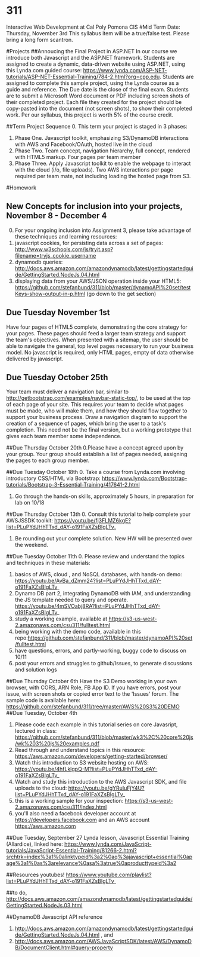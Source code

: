 # 311
Interactive Web Development at Cal Poly Pomona CIS
#Mid Term Date: Thursday, November 3rd
This syllabus item will be a true/false test. Please bring a long form scantron. 

#Projects
##Annoucing the Final Project in ASP.NET
In our course we introduce both Javascript and the ASP.NET framework. Students are assigned to create a dynamic, data-driven website using ASP.NET, using this Lynda.com guided course: https://www.lynda.com/ASP-NET-tutorials/ASP-NET-Essential-Training/784-2.html?org=cpp.edu. Students are assigned to complete this sample project, using the Lynda course as a guide and reference. The Due date is the close of the final exam. Students are to submit a Microsoft Word document or PDF including screen shots of their completed project. Each file they created for the project should be copy-pasted into the document (not screen shots), to show their completed work. Per our syllabus, this project is worth 5% of the course credit.

##Term Project Sequence
0. This term your project is staged in 3 phases: 
1. Phase One. Javascript toolkit, emphasizing S3/DynamoDB interactions with AWS and Facebook/OAuth, hosted live in the cloud
2. Phase Two. Team concept, navigation hierarchy, full concept, rendered with HTML5 markup. Four pages per team member
3. Phase Three. Apply Javascript toolkit to enable the webpage to interact with the cloud (i/o, file uploads). Two AWS interactions per page required per team mate, not including loading the hosted page from S3. 

#Homework 
## New Concepts for inclusion into your projects, November 8 - December 4
0. For your ongoing inclusion into Assignment 3, please take advantage of these techniques and learning resources: 
1. javascript cookies, for persisting data across a set of pages: http://www.w3schools.com/js/tryit.asp?filename=tryjs_cookie_username
2. dynamodb queries: http://docs.aws.amazon.com/amazondynamodb/latest/gettingstartedguide/GettingStarted.NodeJs.04.html
3. displaying data from your AWS/JSON operation inside your HTML5: https://github.com/stefanbund/311/blob/master/dynamoAPI%20set/testKeys-show-output-in-p.html (go down to the get section)

## Due Tuesday November 1st
Have four pages of HTML5 complete, demonstrating the core strategy for your pages. These pages should feed a larger team strategy and support the team's objectives. When presented with a sitemap, the user should be able to navigate the general, top level pages necessary to run your business model. No javascript is required, only HTML pages, empty of data otherwise delivered by javascript. 

## Due Tuesday October 25th
Your team must deliver a navigation bar, similar to http://getbootstrap.com/examples/navbar-static-top/, to be used at the top of each page of your site. This requires your team to decide what pages must be made, who will make them, and how they should flow together to support your business process. Draw a navigation diagram to support the creation of a sequence of pages, which bring the user to a task's completion. This need not be the final version, but a working prototype that gives each team member some independence.

##Due Thursday October 20th
0.Please have a concept agreed upon by your group. Your group should establish a list of pages needed, assigning the pages to each group member. 

##Due Tuesday October 18th
0. Take a course from Lynda.com involving introductory CSS/HTML via Bootstrap: https://www.lynda.com/Bootstrap-tutorials/Bootstrap-3-Essential-Training/417641-2.html
1. Go through the hands-on skills, approximately 5 hours, in preparation for lab on 10/18

##Due Thursday October 13th
0. Consult this tutorial to help complete your AWSJSSDK toolkit: https://youtu.be/fj3FLMZ6kgE?list=PLuPYdJHhTTxd_dAY-o191FaXZsBIgLTv_
1. Be rounding out your complete solution. New HW will be presented over the weekend. 

##Due  Tuesday October 11th
0. Please review and understand the topics and techniques in these materials: 
1. basics of AWS, cloud , and NoSQL databases, with hands-on demo: https://youtu.be/AvBa_dZmm24?list=PLuPYdJHhTTxd_dAY-o191FaXZsBIgLTv_
2.  Dynamo DB part 2, integrating DynamoDB with  IAM, and understanding the JS template needed to query and operate. https://youtu.be/4mSVOabj8RA?list=PLuPYdJHhTTxd_dAY-o191FaXZsBIgLTv_
3.  study a working example, available at https://s3-us-west-2.amazonaws.com/csu311/fulltest.html
4. being working with the demo code, available in this repo:https://github.com/stefanbund/311/blob/master/dynamoAPI%20set/fulltest.html
5. have questions, errors, and partly-working, buggy code to discuss on 10/11
6. post your errors and struggles to github/Issues, to generate discussions and solution logs

##Due Thursday October 6th
Have the S3 Demo working in your own browser, with CORS, ARN Role, FB App ID. If you have errors, post your issue, with screen shots or copied error text to the 'Issues' forum. The sample code is available here: https://github.com/stefanbund/311/tree/master/AWS%20S3%20DEMO
##Due Tuesday, October 4th
1. Please code each example in this tutorial series on core Javasript, lectured in class: https://github.com/stefanbund/311/blob/master/wk3%2C%20core%20js/wk%203%20js%20examples.pdf
2. Read through and understand topics in this resource:  https://aws.amazon.com/developers/getting-started/browser/
3. Watch this introduction to S3 website hosting on AWS: https://youtu.be/4hfLklgpQ-M?list=PLuPYdJHhTTxd_dAY-o191FaXZsBIgLTv_
4. Watch and study this introduction to  the AWS Javascript SDK, and file uploads to the cloud: https://youtu.be/gYRuIuFjY4U?list=PLuPYdJHhTTxd_dAY-o191FaXZsBIgLTv_
5. this is a working sample for your inspection: https://s3-us-west-2.amazonaws.com/csu311/index.html
6. you'll also need a facebook developer account at https://developers.facebook.com and an AWS account https://aws.amazon.com

##Due Tuesday, September 27
Lynda lesson, Javascript Essential Training (Allardice), linked here: https://www.lynda.com/JavaScript-tutorials/JavaScript-Essential-Training/81266-2.html?srchtrk=index%3a1%0alinktypeid%3a2%0aq%3ajavascript+essential%0apage%3a1%0as%3arelevance%0asa%3atrue%0aproducttypeid%3a2

##Resources
youtubes! https://www.youtube.com/playlist?list=PLuPYdJHhTTxd_dAY-o191FaXZsBIgLTv_

##to do, 
http://docs.aws.amazon.com/amazondynamodb/latest/gettingstartedguide/GettingStarted.NodeJs.03.html

##DynamoDB Javascript API reference
1. http://docs.aws.amazon.com/amazondynamodb/latest/gettingstartedguide/GettingStarted.NodeJs.04.html , and
2. http://docs.aws.amazon.com/AWSJavaScriptSDK/latest/AWS/DynamoDB/DocumentClient.html#query-property
